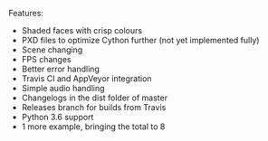 Features:

- Shaded faces with crisp colours
- PXD files to optimize Cython further (not yet implemented fully)
- Scene changing
- FPS changes
- Better error handling
- Travis CI and AppVeyor integration
- Simple audio handling
- Changelogs in the dist folder of master
- Releases branch for builds from Travis
- Python 3.6 support
- 1 more example, bringing the total to 8